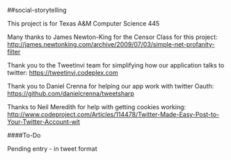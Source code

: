 ##social-storytelling

This project is for Texas A&M Computer Science 445


Many thanks to James Newton-King for the Censor Class for this project:
http://james.newtonking.com/archive/2009/07/03/simple-net-profanity-filter

Thank you to the Tweetinvi team for simplifying how our application talks to twitter:
https://tweetinvi.codeplex.com

Thank you to Daniel Crenna for helping our app work with twitter Oauth:
https://github.com/danielcrenna/tweetsharp

Thanks to Neil Meredith for help with getting cookies working:
http://www.codeproject.com/Articles/114478/Twitter-Made-Easy-Post-to-Your-Twitter-Account-wit

####To-Do

Pending entry - in tweet format
